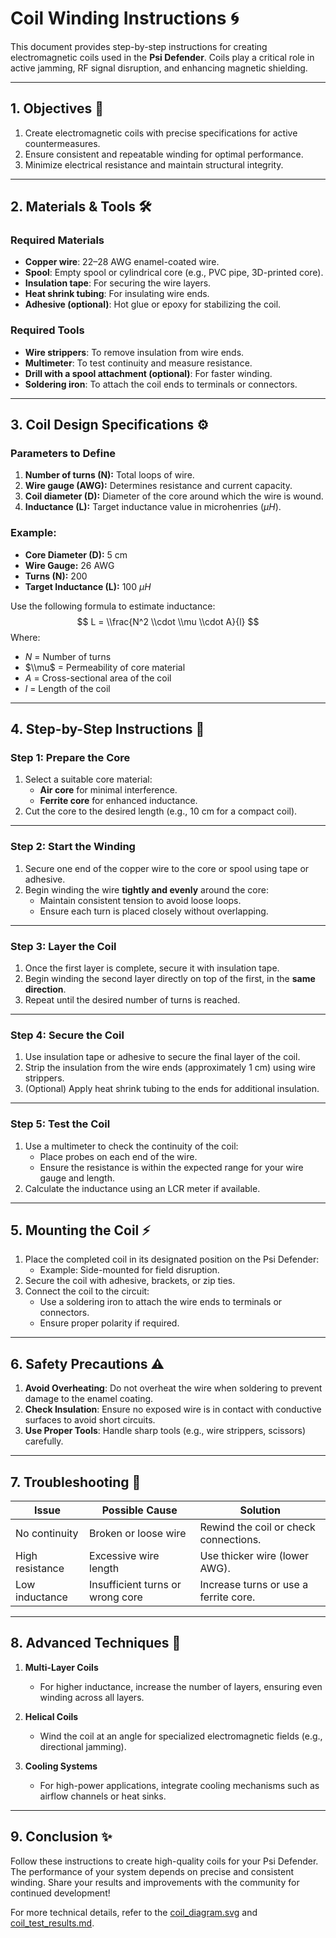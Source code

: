 # Coil Winding Instructions 🌀

This document provides step-by-step instructions for creating electromagnetic coils used in the **Psi Defender**. Coils play a critical role in active jamming, RF signal disruption, and enhancing magnetic shielding.

---

## 1. Objectives 🎯

1. Create electromagnetic coils with precise specifications for active countermeasures.
2. Ensure consistent and repeatable winding for optimal performance.
3. Minimize electrical resistance and maintain structural integrity.

---

## 2. Materials & Tools 🛠️

### Required Materials
- **Copper wire**: 22–28 AWG enamel-coated wire.
- **Spool**: Empty spool or cylindrical core (e.g., PVC pipe, 3D-printed core).
- **Insulation tape**: For securing the wire layers.
- **Heat shrink tubing**: For insulating wire ends.
- **Adhesive (optional)**: Hot glue or epoxy for stabilizing the coil.

### Required Tools
- **Wire strippers**: To remove insulation from wire ends.
- **Multimeter**: To test continuity and measure resistance.
- **Drill with a spool attachment (optional)**: For faster winding.
- **Soldering iron**: To attach the coil ends to terminals or connectors.

---

## 3. Coil Design Specifications ⚙️

### Parameters to Define
1. **Number of turns (N):** Total loops of wire.
2. **Wire gauge (AWG):** Determines resistance and current capacity.
3. **Coil diameter (D):** Diameter of the core around which the wire is wound.
4. **Inductance (L):** Target inductance value in microhenries ($\mu H$).

### Example:
- **Core Diameter (D):** 5 cm
- **Wire Gauge:** 26 AWG
- **Turns (N):** 200
- **Target Inductance (L):** 100 $\mu H$

Use the following formula to estimate inductance:
$$
L = \\frac{N^2 \\cdot \\mu \\cdot A}{l}
$$
Where:
- $N$ = Number of turns
- $\\mu$ = Permeability of core material
- $A$ = Cross-sectional area of the coil
- $l$ = Length of the coil

---

## 4. Step-by-Step Instructions 🧪

### Step 1: Prepare the Core
1. Select a suitable core material:
   - **Air core** for minimal interference.
   - **Ferrite core** for enhanced inductance.
2. Cut the core to the desired length (e.g., 10 cm for a compact coil).

---

### Step 2: Start the Winding
1. Secure one end of the copper wire to the core or spool using tape or adhesive.
2. Begin winding the wire **tightly and evenly** around the core:
   - Maintain consistent tension to avoid loose loops.
   - Ensure each turn is placed closely without overlapping.

---

### Step 3: Layer the Coil
1. Once the first layer is complete, secure it with insulation tape.
2. Begin winding the second layer directly on top of the first, in the **same direction**.
3. Repeat until the desired number of turns is reached.

---

### Step 4: Secure the Coil
1. Use insulation tape or adhesive to secure the final layer of the coil.
2. Strip the insulation from the wire ends (approximately 1 cm) using wire strippers.
3. (Optional) Apply heat shrink tubing to the ends for additional insulation.

---

### Step 5: Test the Coil
1. Use a multimeter to check the continuity of the coil:
   - Place probes on each end of the wire.
   - Ensure the resistance is within the expected range for your wire gauge and length.
2. Calculate the inductance using an LCR meter if available.

---

## 5. Mounting the Coil ⚡

1. Place the completed coil in its designated position on the Psi Defender:
   - Example: Side-mounted for field disruption.
2. Secure the coil with adhesive, brackets, or zip ties.
3. Connect the coil to the circuit:
   - Use a soldering iron to attach the wire ends to terminals or connectors.
   - Ensure proper polarity if required.

---

## 6. Safety Precautions ⚠️

1. **Avoid Overheating**: Do not overheat the wire when soldering to prevent damage to the enamel coating.
2. **Check Insulation**: Ensure no exposed wire is in contact with conductive surfaces to avoid short circuits.
3. **Use Proper Tools**: Handle sharp tools (e.g., wire strippers, scissors) carefully.

---

## 7. Troubleshooting 🔧

| Issue                  | Possible Cause                     | Solution                                |
|------------------------|-------------------------------------|----------------------------------------|
| No continuity          | Broken or loose wire               | Rewind the coil or check connections.  |
| High resistance        | Excessive wire length              | Use thicker wire (lower AWG).          |
| Low inductance         | Insufficient turns or wrong core   | Increase turns or use a ferrite core.  |

---

## 8. Advanced Techniques 🚀

1. **Multi-Layer Coils**  
   - For higher inductance, increase the number of layers, ensuring even winding across all layers.

2. **Helical Coils**  
   - Wind the coil at an angle for specialized electromagnetic fields (e.g., directional jamming).

3. **Cooling Systems**  
   - For high-power applications, integrate cooling mechanisms such as airflow channels or heat sinks.

---

## 9. Conclusion ✨

Follow these instructions to create high-quality coils for your Psi Defender. The performance of your system depends on precise and consistent winding. Share your results and improvements with the community for continued development!

For more technical details, refer to the [coil_diagram.svg](coil_diagram.svg) and [coil_test_results.md](coil_test_results.md).